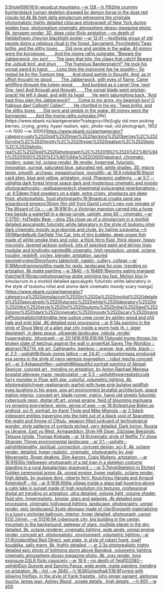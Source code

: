 [5:5](https://www.ebank.nz/aiartgenerator?category=5%3A5)[hole](https://www.ebank.nz/aiartgenerator?category=hole)[1080](https://www.ebank.nz/aiartgenerator?category=1080)[16:9](https://www.ebank.nz/aiartgenerator?category=16%3A9)[::](https://www.ebank.nz/aiartgenerator?category=%3A%3A)[woodcut mountains --w 128 --h 1192](https://www.ebank.nz/aiartgenerator?category=woodcut%2520mountains%2520--w%2520128%2520--h%25201192)[the crummy bumlers](https://www.ebank.nz/aiartgenerator?category=the%2520crummy%2520bumlers)[black human skeleton dragged by demon horse in the dusk red clouds hd 4k 8k high def](https://www.ebank.nz/aiartgenerator?category=black%2520human%2520skeleton%2520dragged%2520by%2520demon%2520horse%2520in%2520the%2520dusk%2520red%2520clouds%2520hd%25204k%25208k%2520high%2520def)[a simulacrum witnessing the original](https://www.ebank.nz/aiartgenerator?category=a%2520simulacrum%2520witnessing%2520the%2520original)[a photorealistic highly detailed citiscape photograph of New York during golden hour, photorealism,cinematic atmosphere,glossy magazine photo, 8k, terragen render, 3D, deep color,flickr,artstation  --no depth of field](https://www.ebank.nz/aiartgenerator?category=a%2520photorealistic%2520highly%2520detailed%2520citiscape%2520photograph%2520of%2520New%2520York%2520during%2520golden%2520hour%2C%2520photorealism%2Ccinematic%2520atmosphere%2Cglossy%2520magazine%2520photo%2C%25208k%2C%2520terragen%2520render%2C%25203D%2C%2520deep%2520color%2Cflickr%2Cartstation%2520%2520--no%2520depth%2520of%2520field)[dof](https://www.ebank.nz/aiartgenerator?category=dof)[neon chevron blacklight poster —ar 12:41 —test](https://www.ebank.nz/aiartgenerator?category=neon%2520chevron%2520blacklight%2520poster%2520%E2%80%94ar%252012%3A41%2520%E2%80%94test)[field](https://www.ebank.nz/aiartgenerator?category=field)[a group of old people doing a religious ritual in the forest. Sacrament. Psychedelic](https://www.ebank.nz/aiartgenerator?category=a%2520group%2520of%2520old%2520people%2520doing%2520a%2520religious%2520ritual%2520in%2520the%2520forest.%2520Sacrament.%2520Psychedelic)[’Twas brillig, and the slithy toves        Did gyre and gimble in the wabe:  All mimsy were the borogoves,        And the mome raths outgrabe.   “Beware the Jabberwock, my son!        The jaws that bite, the claws that catch!  Beware the Jubjub bird, and shun        The frumious Bandersnatch!”   He took his vorpal sword in hand;        Long time the manxome foe he sought—  So rested he by the Tumtum tree        And stood awhile in thought.   And, as in uffish thought he stood,        The Jabberwock, with eyes of flame,  Came whiffling through the tulgey wood,        And burbled as it came!   One, two! One, two! And through and through        The vorpal blade went snicker-snack!  He left it dead, and with its head        He went galumphing back.   “And hast thou slain the Jabberwock?        Come to my arms, my beamish boy!  O frabjous day! Callooh! Callay!”        He chortled in his joy.   ’Twas brillig, and the slithy toves        Did gyre and gimble in the wabe:  All mimsy were the borogoves,        And the mome raths outgrabe.](https://www.ebank.nz/aiartgenerator?category=%E2%80%99Twas%2520brillig%2C%2520and%2520the%2520slithy%2520toves%2520%2520%C2%A0%C2%A0%C2%A0%C2%A0%C2%A0%C2%A0Did%2520gyre%2520and%2520gimble%2520in%2520the%2520wabe%3A%2520%2520All%2520mimsy%2520were%2520the%2520borogoves%2C%2520%2520%C2%A0%C2%A0%C2%A0%C2%A0%C2%A0%C2%A0And%2520the%2520mome%2520raths%2520outgrabe.%2520%2520%2520%E2%80%9CBeware%2520the%2520Jabberwock%2C%2520my%2520son%21%2520%2520%C2%A0%C2%A0%C2%A0%C2%A0%C2%A0%C2%A0The%2520jaws%2520that%2520bite%2C%2520the%2520claws%2520that%2520catch%21%2520%2520Beware%2520the%2520Jubjub%2520bird%2C%2520and%2520shun%2520%2520%C2%A0%C2%A0%C2%A0%C2%A0%C2%A0%C2%A0The%2520frumious%2520Bandersnatch%21%E2%80%9D%2520%2520%2520He%2520took%2520his%2520vorpal%2520sword%2520in%2520hand%3B%2520%2520%C2%A0%C2%A0%C2%A0%C2%A0%C2%A0%C2%A0Long%2520time%2520the%2520manxome%2520foe%2520he%2520sought%E2%80%94%2520%2520So%2520rested%2520he%2520by%2520the%2520Tumtum%2520tree%2520%2520%C2%A0%C2%A0%C2%A0%C2%A0%C2%A0%C2%A0And%2520stood%2520awhile%2520in%2520thought.%2520%2520%2520And%2C%2520as%2520in%2520uffish%2520thought%2520he%2520stood%2C%2520%2520%C2%A0%C2%A0%C2%A0%C2%A0%C2%A0%C2%A0The%2520Jabberwock%2C%2520with%2520eyes%2520of%2520flame%2C%2520%2520Came%2520whiffling%2520through%2520the%2520tulgey%2520wood%2C%2520%2520%C2%A0%C2%A0%C2%A0%C2%A0%C2%A0%C2%A0And%2520burbled%2520as%2520it%2520came%21%2520%2520%2520One%2C%2520two%21%2520One%2C%2520two%21%2520And%2520through%2520and%2520through%2520%2520%C2%A0%C2%A0%C2%A0%C2%A0%C2%A0%C2%A0The%2520vorpal%2520blade%2520went%2520snicker-snack%21%2520%2520He%2520left%2520it%2520dead%2C%2520and%2520with%2520its%2520head%2520%2520%C2%A0%C2%A0%C2%A0%C2%A0%C2%A0%C2%A0He%2520went%2520galumphing%2520back.%2520%2520%2520%E2%80%9CAnd%2520hast%2520thou%2520slain%2520the%2520Jabberwock%3F%2520%2520%C2%A0%C2%A0%C2%A0%C2%A0%C2%A0%C2%A0Come%2520to%2520my%2520arms%2C%2520my%2520beamish%2520boy%21%2520%2520O%2520frabjous%2520day%21%2520Callooh%21%2520Callay%21%E2%80%9D%2520%2520%C2%A0%C2%A0%C2%A0%C2%A0%C2%A0%C2%A0He%2520chortled%2520in%2520his%2520joy.%2520%2520%2520%E2%80%99Twas%2520brillig%2C%2520and%2520the%2520slithy%2520toves%2520%2520%C2%A0%C2%A0%C2%A0%C2%A0%C2%A0%C2%A0Did%2520gyre%2520and%2520gimble%2520in%2520the%2520wabe%3A%2520%2520All%2520mimsy%2520were%2520the%2520borogoves%2C%2520%2520%C2%A0%C2%A0%C2%A0%C2%A0%C2%A0%C2%A0And%2520the%2520mome%2520raths%2520outgrabe.)[life](https://www.ebank.nz/aiartgenerator?category=life)[ugly old men picking berries, crying, grotty, hyper realism, epic, photo-real, old photograph, 1952 —h 1000 —w 3000](https://www.ebank.nz/aiartgenerator?category=ugly%2520old%2520men%2520picking%2520berries%2C%2520crying%2C%2520grotty%2C%2520hyper%2520realism%2C%2520epic%2C%2520photo-real%2C%2520old%2520photograph%2C%25201952%2520%E2%80%94h%25201000%2520%E2%80%94w%25203000)[abstract, chromatic, modern, super hd, octane render, 8k render, hyperreal, futuristic, innovation, surreal, saturated blue, saturated red, white shades, 3D, macro lense, smooth, archway, megastructure, monolith--ar 16:9](https://www.ebank.nz/aiartgenerator?category=abstract%2C%2520chromatic%2C%2520modern%2C%2520super%2520hd%2C%2520octane%2520render%2C%25208k%2520render%2C%2520hyperreal%2C%2520futuristic%2C%2520innovation%2C%2520surreal%2C%2520saturated%2520blue%2C%2520saturated%2520red%2C%2520white%2520shades%2C%25203D%2C%2520macro%2520lense%2C%2520smooth%2C%2520archway%2C%2520megastructure%2C%2520monolith--ar%252016%3A9)[,milokai](https://www.ebank.nz/aiartgenerator?category=%2Cmilokai)[16:9](https://www.ebank.nz/aiartgenerator?category=16%3A9)[tarot card alien, blue and yellow, artstation, vivid, Pharaonic patterns, --ar 5:7 --uplight](https://www.ebank.nz/aiartgenerator?category=tarot%2520card%2520alien%2C%2520blue%2520and%2520yellow%2C%2520artstation%2C%2520vivid%2C%2520Pharaonic%2520patterns%2C%2520--ar%25205%3A7%2520--uplight)[a dark forest liminal space dark and mysterious cinematic and moody photography](https://www.ebank.nz/aiartgenerator?category=a%2520dark%2520forest%2520liminal%2520space%2520dark%2520and%2520mysterious%2520cinematic%2520and%2520moody%2520photography)[ratio](https://www.ebank.nz/aiartgenerator?category=ratio)[--wallpaper](https://www.ebank.nz/aiartgenerator?category=--wallpaper)[extech sheetmetal eviscerated reverberations --ar 4:5](https://www.ebank.nz/aiartgenerator?category=extech%2520sheetmetal%2520eviscerated%2520reverberations%2520--ar%25204%3A5)[deep fried sneakers on a plate, extra crispy, shoelaces are deep fried, photorealistic, food photography,](https://www.ebank.nz/aiartgenerator?category=deep%2520fried%2520sneakers%2520on%2520a%2520plate%2C%2520extra%2520crispy%2C%2520shoelaces%2520are%2520deep%2520fried%2C%2520photorealistic%2C%2520food%2520photography%2C)[16:9](https://www.ebank.nz/aiartgenerator?category=16%3A9)[magical croatia sand sea wizards](https://www.ebank.nz/aiartgenerator?category=magical%2520croatia%2520sand%2520sea%2520wizards)[cod emperor](https://www.ebank.nz/aiartgenerator?category=cod%2520emperor)[35mm film still from David Lynch's neo-noir remake of The Wizard of Oz :: --ar 16:9](https://www.ebank.nz/aiartgenerator?category=35mm%2520film%2520still%2520from%2520David%2520Lynch%27s%2520neo-noir%2520remake%2520of%2520The%2520Wizard%2520of%2520Oz%2520%3A%3A%2520--ar%252016%3A9)[16:9](https://www.ebank.nz/aiartgenerator?category=16%3A9)[< a Victorian mansion carved into a huge tree beside a waterfall in a dense jungle, uplight, stop 80 :: cinematic —ar 2:3](https://www.ebank.nz/aiartgenerator?category=%3C%2520a%2520Victorian%2520mansion%2520carved%2520into%2520a%2520huge%2520tree%2520beside%2520a%2520waterfall%2520in%2520a%2520dense%2520jungle%2C%2520uplight%2C%2520stop%252080%2520%3A%3A%2520cinematic%2520%E2%80%94ar%25202%3A3)[750](https://www.ebank.nz/aiartgenerator?category=750)[--hd](https://www.ebank.nz/aiartgenerator?category=--hd)[Teddy Bear --stop 25](https://www.ebank.nz/aiartgenerator?category=Teddy%2520Bear%2520--stop%252025)[a close up of a simulacrum in a morbid detailed apocalyptic futuristic white laboratory in the style of tsutomu nihei dark cinematic moody scary](https://www.ebank.nz/aiartgenerator?category=a%2520close%2520up%2520of%2520a%2520simulacrum%2520in%2520a%2520morbid%2520detailed%2520apocalyptic%2520futuristic%2520white%2520laboratory%2520in%2520the%2520style%2520of%2520tsutomu%2520nihei%2520dark%2520cinematic%2520moody%2520scary)[bonnie and clyde, by hajime sorayama —h 350](https://www.ebank.nz/aiartgenerator?category=bonnie%2520and%2520clyde%2C%2520by%2520hajime%2520sorayama%2520%E2%80%94h%2520350)[Mandelbulb Garfield The Cat, lots of tiny bubbles, deep ocean fish made of white smoke lines and color, a thick ferro fluid, thick glossy, heavy viscoisity, layered jackson pollock, lots of specked paint and stringy lines modular and kindinsky painted8k cinematic, high resolution, unreal, octane, houdini, redshift, cycles, blender, artstation, sacred geometry](https://www.ebank.nz/aiartgenerator?category=Mandelbulb%2520Garfield%2520The%2520Cat%2C%2520lots%2520of%2520tiny%2520bubbles%2C%2520deep%2520ocean%2520fish%2520made%2520of%2520white%2520smoke%2520lines%2520and%2520color%2C%2520a%2520thick%2520ferro%2520fluid%2C%2520thick%2520glossy%2C%2520heavy%2520viscoisity%2C%2520layered%2520jackson%2520pollock%2C%2520lots%2520of%2520specked%2520paint%2520and%2520stringy%2520lines%2520modular%2520and%2520kindinsky%2520painted8k%2520cinematic%2C%2520high%2520resolution%2C%2520unreal%2C%2520octane%2C%2520houdini%2C%2520redshift%2C%2520cycles%2C%2520blender%2C%2520artstation%2C%2520sacred%2520geometry)[view](https://www.ebank.nz/aiartgenerator?category=view)[35mm](https://www.ebank.nz/aiartgenerator?category=35mm)[funny tablecloth, napkin, cutlery, collage —ar 9:16](https://www.ebank.nz/aiartgenerator?category=funny%2520tablecloth%2C%2520napkin%2C%2520cutlery%2C%2520collage%2520%E2%80%94ar%25209%3A16)[Mondrian](https://www.ebank.nz/aiartgenerator?category=Mondrian)[monoliths made for gods, landscape for pray, trending on artstation, 8k matte painting --w 3840 --h 1646](https://www.ebank.nz/aiartgenerator?category=monoliths%2520made%2520for%2520gods%2C%2520landscape%2520for%2520pray%2C%2520trending%2520on%2520artstation%2C%25208k%2520matte%2520painting%2520--w%25203840%2520--h%25201646)[9:16](https://www.ebank.nz/aiartgenerator?category=9%3A16)[worms eating margaret thatcher](https://www.ebank.nz/aiartgenerator?category=worms%2520eating%2520margaret%2520thatcher)[9:16](https://www.ebank.nz/aiartgenerator?category=9%3A16)[macrophotography](https://www.ebank.nz/aiartgenerator?category=macrophotography)[a globe spinning too fast. Motion blur.](https://www.ebank.nz/aiartgenerator?category=a%2520globe%2520spinning%2520too%2520fast.%2520Motion%2520blur.)[a simulacrum in a morbid detailed apocalyptic futuristic white laboratory in the style of tsutomu nihei and otomo dark cinematic moody scary manga](https://www.ebank.nz/aiartgenerator?category=a%2520simulacrum%2520in%2520a%2520morbid%2520detailed%2520apocalyptic%2520futuristic%2520white%2520laboratory%2520in%2520the%2520style%2520of%2520tsutomu%2520nihei%2520and%2520otomo%2520dark%2520cinematic%2520moody%2520scary%2520manga)[Photorealistic](https://www.ebank.nz/aiartgenerator?category=Photorealistic)[lighting](https://www.ebank.nz/aiartgenerator?category=lighting)[the new justice crew cover by ashley wood and phil hale and enki bilal, 4K detailed post processing --ar 9:14](https://www.ebank.nz/aiartgenerator?category=the%2520new%2520justice%2520crew%2520cover%2520by%2520ashley%2520wood%2520and%2520phil%2520hale%2520and%2520enki%2520bilal%2C%25204K%2520detailed%2520post%2520processing%2520--ar%25209%3A14)[a painting in the style of Doug West of a alien star city inside a worm hole (h. r. giger designed), in deep space, ultrawide landscape, nebula, render hyperrealistic, lithograph --ar 20:14](https://www.ebank.nz/aiartgenerator?category=a%2520painting%2520in%2520the%2520style%2520of%2520Doug%2520West%2520of%2520a%2520alien%2520star%2520city%2520inside%2520a%2520worm%2520hole%2520%28h.%2520r.%2520giger%2520designed%29%2C%2520in%2520deep%2520space%2C%2520ultrawide%2520landscape%2C%2520nebula%2C%2520render%2520hyperrealistic%2C%2520lithograph%2520--ar%252020%3A14)[16:9](https://www.ebank.nz/aiartgenerator?category=16%3A9)[16:9](https://www.ebank.nz/aiartgenerator?category=16%3A9)[16:9](https://www.ebank.nz/aiartgenerator?category=16%3A9)[9:13](https://www.ebank.nz/aiartgenerator?category=9%3A13)[donald trump throws his broken plate of ketchup against the wall in anger](https://www.ebank.nz/aiartgenerator?category=donald%2520trump%2520throws%2520his%2520broken%2520plate%2520of%2520ketchup%2520against%2520the%2520wall%2520in%2520anger)[Kali Saves The World](https://www.ebank.nz/aiartgenerator?category=Kali%2520Saves%2520The%2520World)[joy :: abstract](https://www.ebank.nz/aiartgenerator?category=joy%2520%3A%3A%2520abstract)[782714, ink art, Calligraphy, bamboo :: orange, teal, white, black --ar 2:3 --uplight](https://www.ebank.nz/aiartgenerator?category=782714%2C%2520ink%2520art%2C%2520Calligraphy%2C%2520bamboo%2520%3A%3A%2520orange%2C%2520teal%2C%2520white%2C%2520black%2520--ar%25202%3A3%2520--uplight)[Brillouin zones lattice —ar 24:41 —vibe](https://www.ebank.nz/aiartgenerator?category=Brillouin%2520zones%2520lattice%2520%E2%80%94ar%252024%3A41%2520%E2%80%94vibe)[solon](https://www.ebank.nz/aiartgenerator?category=solon)[mass produced eva series in the style of neon genesis evangelion :: robot mecha concept art --ar 3:4](https://www.ebank.nz/aiartgenerator?category=mass%2520produced%2520eva%2520series%2520in%2520the%2520style%2520of%2520neon%2520genesis%2520evangelion%2520%3A%3A%2520robot%2520mecha%2520concept%2520art%2520--ar%25203%3A4)[shapeshifter](https://www.ebank.nz/aiartgenerator?category=shapeshifter)[--uplight](https://www.ebank.nz/aiartgenerator?category=--uplight)[8K](https://www.ebank.nz/aiartgenerator?category=8K)[beautiful portrait painting of Abigail Spencer, concept art , trending on artstation, by Anton Raphael Mengs](https://www.ebank.nz/aiartgenerator?category=beautiful%2520portrait%2520painting%2520of%2520Abigail%2520Spencer%2C%2520concept%2520art%2520%2C%2520trending%2520on%2520artstation%2C%2520by%2520Anton%2520Raphael%2520Mengs)[a brutalist alleyway maze, neobrutalist --ar 5:3 --uplight](https://www.ebank.nz/aiartgenerator?category=a%2520brutalist%2520alleyway%2520maze%2C%2520neobrutalist%2520--ar%25205%3A3%2520--uplight)[hyperrealistic](https://www.ebank.nz/aiartgenerator?category=hyperrealistic)[cute furry monster in Pixar with star, colorful, volumetric lighting, 4k, photorealistic](https://www.ebank.nz/aiartgenerator?category=cute%2520furry%2520monster%2520in%2520Pixar%2520with%2520star%2C%2520colorful%2C%2520volumetric%2520lighting%2C%25204k%2C%2520photorealistic)[hyper-realism](https://www.ebank.nz/aiartgenerator?category=hyper-realism)[andy warhol with huge pink bulging goldfish eyes laughing in his grave, pop art environment brutalist architecture, space station interior, concept art, blade runner, matrix, hanoi old streets futuristic cyberpunk neon, digital nft art, unreal engine, field of blooming marijuana ivy growing everywhere, wires, sense of awe, —ar 16:9](https://www.ebank.nz/aiartgenerator?category=andy%2520warhol%2520with%2520huge%2520pink%2520bulging%2520goldfish%2520eyes%2520laughing%2520in%2520his%2520grave%2C%2520pop%2520art%2520environment%2520brutalist%2520architecture%2C%2520space%2520station%2520interior%2C%2520concept%2520art%2C%2520blade%2520runner%2C%2520matrix%2C%2520hanoi%2520old%2520streets%2520futuristic%2520cyberpunk%2520neon%2C%2520digital%2520nft%2520art%2C%2520unreal%2520engine%2C%2520field%2520of%2520blooming%2520marijuana%2520ivy%2520growing%2520everywhere%2C%2520wires%2C%2520sense%2520of%2520awe%2C%2520%E2%80%94ar%252016%3A9)[clipart](https://www.ebank.nz/aiartgenerator?category=clipart)[Joe Biden as android, sci-fi, portrait, by Karel Thole and Mike Mignola --ar 2:3](https://www.ebank.nz/aiartgenerator?category=Joe%2520Biden%2520as%2520android%2C%2520sci-fi%2C%2520portrait%2C%2520by%2520Karel%2520Thole%2520and%2520Mike%2520Mignola%2520--ar%25202%3A3)[dark iridescent entities traversing into the light out of a black void of Spacetime, the realm and throne of Cthulu, weapon filled junkyard of technological wonder, style patterns of symbols etched, very detailed, Dark horror, Russia vs Ukraine, East vs West, Armageddon: Style HR Giger, Zdzislaw Beksinski, Tetsuya Ishida, Thomas Kinkade --ar 14:9](https://www.ebank.nz/aiartgenerator?category=dark%2520iridescent%2520entities%2520traversing%2520into%2520the%2520light%2520out%2520of%2520a%2520black%2520void%2520of%2520Spacetime%2C%2520the%2520realm%2520and%2520throne%2520of%2520Cthulu%2C%2520weapon%2520filled%2520junkyard%2520of%2520technological%2520wonder%2C%2520style%2520patterns%2520of%2520symbols%2520etched%2C%2520very%2520detailed%2C%2520Dark%2520horror%2C%2520Russia%2520vs%2520Ukraine%2C%2520East%2520vs%2520West%2C%2520Armageddon%3A%2520Style%2520HR%2520Giger%2C%2520Zdzislaw%2520Beksinski%2C%2520Tetsuya%2520Ishida%2C%2520Thomas%2520Kinkade%2520--ar%252014%3A9)[cinematic style of Netflix TV show Stranger Things environmental landscape --ar 3:1 --uplight](https://www.ebank.nz/aiartgenerator?category=cinematic%2520style%2520of%2520Netflix%2520TV%2520show%2520Stranger%2520Things%2520environmental%2520landscape%2520--ar%25203%3A1%2520--uplight)[--uplight](https://www.ebank.nz/aiartgenerator?category=--uplight)[](https://www.ebank.nz/aiartgenerator?category=)[telepathy, spiritual, connection, concept design, sci-fi, 4k, octane render, detailed, hyper-realistic, cinematic, photography by Joel Meyerowitz, Roger deakins, Slim Aarons, Craig Mullens, artstation, --ar 16:9](https://www.ebank.nz/aiartgenerator?category=telepathy%2C%2520spiritual%2C%2520connection%2C%2520concept%2520design%2C%2520sci-fi%2C%25204k%2C%2520octane%2520render%2C%2520detailed%2C%2520hyper-realistic%2C%2520cinematic%2C%2520photography%2520by%2520Joel%2520Meyerowitz%2C%2520Roger%2520deakins%2C%2520Slim%2520Aarons%2C%2520Craig%2520Mullens%2C%2520artstation%2C%2520--ar%252016%3A9)[1930s Halloween photograph of a tall man in a skeleton costume standing in a rural Appalachian graveyard :: --ar 5:7](https://www.ebank.nz/aiartgenerator?category=1930s%2520Halloween%2520photograph%2520of%2520a%2520tall%2520man%2520in%2520a%2520skeleton%2520costume%2520standing%2520in%2520a%2520rural%2520Appalachian%2520graveyard%2520%3A%3A%2520--ar%25205%3A7)[style](https://www.ebank.nz/aiartgenerator?category=style)[Skeleton in Etched Golden ceremonial armor 4k, unreal engine, hyper realistic, octane render, high details, by gustave dore, roberto ferri, Kouichirou Harada and Arnaud Kotelnikoff --hd --ar 9:16](https://www.ebank.nz/aiartgenerator?category=Skeleton%2520in%2520Etched%2520Golden%2520ceremonial%2520armor%25204k%2C%2520unreal%2520engine%2C%2520hyper%2520realistic%2C%2520octane%2520render%2C%2520high%2520details%2C%2520by%2520gustave%2520dore%2C%2520roberto%2520ferri%2C%2520Kouichirou%2520Harada%2520and%2520Arnaud%2520Kotelnikoff%2520--hd%2520--ar%25209%3A16)[16:9](https://www.ebank.nz/aiartgenerator?category=16%3A9)[little village inside a glass ball hovering above a calm lake in sunset made of high resolution iris textures, professional digital art trending on artstation, ultra detailed, volume light, volume shader, fluid slim, hyperrealistic, biostar, stars and galaxies, 4k detailed post processing, cinematic hollywood lighting, landscape, photography, unreal render, epic landscape](https://www.ebank.nz/aiartgenerator?category=little%2520village%2520inside%2520a%2520glass%2520ball%2520hovering%2520above%2520a%2520calm%2520lake%2520in%2520sunset%2520made%2520of%2520high%2520resolution%2520iris%2520textures%2C%2520professional%2520digital%2520art%2520trending%2520on%2520artstation%2C%2520ultra%2520detailed%2C%2520volume%2520light%2C%2520volume%2520shader%2C%2520fluid%2520slim%2C%2520hyperrealistic%2C%2520biostar%2C%2520stars%2520and%2520galaxies%2C%25204k%2520detailed%2520post%2520processing%2C%2520cinematic%2520hollywood%2520lighting%2C%2520landscape%2C%2520photography%2C%2520unreal%2520render%2C%2520epic%2520landscape)[2:3](https://www.ebank.nz/aiartgenerator?category=2%3A3)[cute dinosaur,made of clay](https://www.ebank.nz/aiartgenerator?category=cute%2520dinosaur%2Cmade%2520of%2520clay)[Shoggoth materializing in a luxury victorian ballroom, interior, hyper detailed, photograph, canon EOS 24mm, --w 512](https://www.ebank.nz/aiartgenerator?category=Shoggoth%2520materializing%2520in%2520a%2520luxury%2520victorian%2520ballroom%2C%2520interior%2C%2520hyper%2520detailed%2C%2520photograph%2C%2520canon%2520EOS%252024mm%2C%2520--w%2520512)[16:9](https://www.ebank.nz/aiartgenerator?category=16%3A9)[A cyberpunk city, big building in the center, mountain in the background, gateway of stars, multiple planet in the sky, detailed, 8k, octane renderer, cinematic lighting, wide angle, unreal engine render, concept art, photorealistic, environment, volumetric lighting --ar 21:9](https://www.ebank.nz/aiartgenerator?category=A%2520cyberpunk%2520city%2C%2520big%2520building%2520in%2520the%2520center%2C%2520mountain%2520in%2520the%2520background%2C%2520gateway%2520of%2520stars%2C%2520multiple%2520planet%2520in%2520the%2520sky%2C%2520detailed%2C%25208k%2C%2520octane%2520renderer%2C%2520cinematic%2520lighting%2C%2520wide%2520angle%2C%2520unreal%2520engine%2520render%2C%2520concept%2520art%2C%2520photorealistic%2C%2520environment%2C%2520volumetric%2520lighting%2520--ar%252021%3A9)[Unidentified Red Object, wet plate, in style of robert frank, josef koudelka, sally mann, 8k, highly detailed, -- ar 2:3](https://www.ebank.nz/aiartgenerator?category=Unidentified%2520Red%2520Object%2C%2520wet%2520plate%2C%2520in%2520style%2520of%2520robert%2520frank%2C%2520josef%2520koudelka%2C%2520sally%2520mann%2C%25208k%2C%2520highly%2520detailed%2C%2520--%2520ar%25202%3A3)[a photorealistic highly detailed epic photo of lightning storm above Bangkok, volumetric lighting, cinematic atmosphere,glossy magazine photo, 8k, vray render, long exposure,DSLR,flickr,cgsociety --ar 16:9 --no depth of field](https://www.ebank.nz/aiartgenerator?category=a%2520photorealistic%2520highly%2520detailed%2520epic%2520photo%2520of%2520lightning%2520storm%2520above%2520Bangkok%2C%2520volumetric%2520lighting%2C%2520cinematic%2520atmosphere%2Cglossy%2520magazine%2520photo%2C%25208k%2C%2520vray%2520render%2C%2520long%2520exposure%2CDSLR%2Cflickr%2Ccgsociety%2520--ar%252016%3A9%2520--no%2520depth%2520of%2520field)[1020](https://www.ebank.nz/aiartgenerator?category=1020)[80](https://www.ebank.nz/aiartgenerator?category=80)[--uplight](https://www.ebank.nz/aiartgenerator?category=--uplight)[Don Quixote and Sancho Panza, wide angle, matte painting, trending on artstation, 8k --hd --w 3840 --h 1636](https://www.ebank.nz/aiartgenerator?category=Don%2520Quixote%2520and%2520Sancho%2520Panza%2C%2520wide%2520angle%2C%2520matte%2520painting%2C%2520trending%2520on%2520artstation%2C%25208k%2520--hd%2520--w%25203840%2520--h%25201636)[Golgotha](https://www.ebank.nz/aiartgenerator?category=Golgotha)[4:5](https://www.ebank.nz/aiartgenerator?category=4%3A5)[16:9](https://www.ebank.nz/aiartgenerator?category=16%3A9)[Forrest with glowing fireflies, In the style of frank frazetta , john singer sargent, alphonse mucha, james jean, Ashley Wood , ornate details , high details , --h 800 --w 400](https://www.ebank.nz/aiartgenerator?category=Forrest%2520with%2520glowing%2520fireflies%2C%2520In%2520the%2520style%2520of%2520frank%2520frazetta%2520%2C%2520john%2520singer%2520sargent%2C%2520alphonse%2520mucha%2C%2520james%2520jean%2C%2520Ashley%2520Wood%2520%2C%2520ornate%2520details%2520%2C%2520high%2520details%2520%2C%2520--h%2520800%2520--w%2520400)